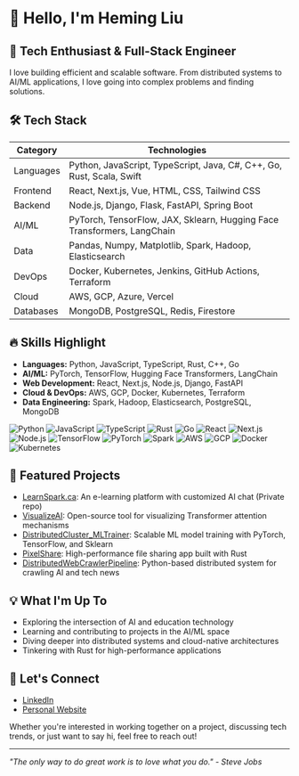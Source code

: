 
<style>
  .profile-readme-corner,
  .js-profile-editable-replace {
    display: none !important;
  }
</style>


# 👋 Hello, I'm Heming Liu

## 🚀 Tech Enthusiast & Full-Stack Engineer

I love building efficient and scalable software. From distributed systems to AI/ML applications, I love going into complex problems and finding solutions.

## 🛠 Tech Stack

| Category | Technologies |
|----------|--------------|
| Languages | Python, JavaScript, TypeScript, Java, C#, C++, Go, Rust, Scala, Swift |
| Frontend | React, Next.js, Vue, HTML, CSS, Tailwind CSS |
| Backend | Node.js, Django, Flask, FastAPI, Spring Boot |
| AI/ML | PyTorch, TensorFlow, JAX, Sklearn, Hugging Face Transformers, LangChain |
| Data | Pandas, Numpy, Matplotlib, Spark, Hadoop, Elasticsearch |
| DevOps | Docker, Kubernetes, Jenkins, GitHub Actions, Terraform |
| Cloud | AWS, GCP, Azure, Vercel |
| Databases | MongoDB, PostgreSQL, Redis, Firestore |

## 🔥 Skills Highlight

- **Languages:** Python, JavaScript, TypeScript, Rust, C++, Go
- **AI/ML:** PyTorch, TensorFlow, Hugging Face Transformers, LangChain
- **Web Development:** React, Next.js, Node.js, Django, FastAPI
- **Cloud & DevOps:** AWS, GCP, Docker, Kubernetes, Terraform
- **Data Engineering:** Spark, Hadoop, Elasticsearch, PostgreSQL, MongoDB

![Python](https://img.shields.io/badge/-Python-3776AB?style=flat-square&logo=Python&logoColor=white)
![JavaScript](https://img.shields.io/badge/-JavaScript-F7DF1E?style=flat-square&logo=javascript&logoColor=black)
![TypeScript](https://img.shields.io/badge/-TypeScript-007ACC?style=flat-square&logo=typescript&logoColor=white)
![Rust](https://img.shields.io/badge/-Rust-000000?style=flat-square&logo=Rust&logoColor=white)
![Go](https://img.shields.io/badge/-Go-00ADD8?style=flat-square&logo=go&logoColor=white)
![React](https://img.shields.io/badge/-React-61DAFB?style=flat-square&logo=react&logoColor=black)
![Next.js](https://img.shields.io/badge/-Next.js-000000?style=flat-square&logo=next.js&logoColor=white)
![Node.js](https://img.shields.io/badge/-Node.js-339933?style=flat-square&logo=node.js&logoColor=white)
![TensorFlow](https://img.shields.io/badge/-TensorFlow-FF6F00?style=flat-square&logo=TensorFlow&logoColor=white)
![PyTorch](https://img.shields.io/badge/-PyTorch-EE4C2C?style=flat-square&logo=pytorch&logoColor=white)
![Spark](https://img.shields.io/badge/-Spark-E25A1C?style=flat-square&logo=apache-spark&logoColor=white)
![AWS](https://img.shields.io/badge/-AWS-232F3E?style=flat-square&logo=amazon-aws)
![GCP](https://img.shields.io/badge/-GCP-4285F4?style=flat-square&logo=google-cloud&logoColor=white)
![Docker](https://img.shields.io/badge/-Docker-2496ED?style=flat-square&logo=docker&logoColor=white)
![Kubernetes](https://img.shields.io/badge/-Kubernetes-326CE5?style=flat-square&logo=kubernetes&logoColor=white)

## 🌟 Featured Projects

- [LearnSpark.ca](https://github.com/heming277/LearnSpark): An e-learning platform with customized AI chat (Private repo)
- [VisualizeAI](https://github.com/heming277/VisualizeAI): Open-source tool for visualizing Transformer attention mechanisms
- [DistributedCluster_MLTrainer](https://github.com/heming277/DistributedCluster_MLTrainer): Scalable ML model training with PyTorch, TensorFlow, and Sklearn
- [PixelShare](https://github.com/heming277/pixelshare): High-performance file sharing app built with Rust
- [DistributedWebCrawlerPipeline](https://github.com/heming277/DistributedWebCrawlerPipeline): Python-based distributed system for crawling AI and tech news

## 💡 What I'm Up To

- Exploring the intersection of AI and education technology
- Learning and contributing to projects in the AI/ML space
- Diving deeper into distributed systems and cloud-native architectures
- Tinkering with Rust for high-performance applications

## 🤝 Let's Connect

- [LinkedIn](https://www.linkedin.com/in/heming-liu-a8173418b/) 
- [Personal Website](https://snowysky.vercel.app)

Whether you're interested in working together on a project, discussing tech trends, or just want to say hi, feel free to reach out!

---

*"The only way to do great work is to love what you do." - Steve Jobs*
